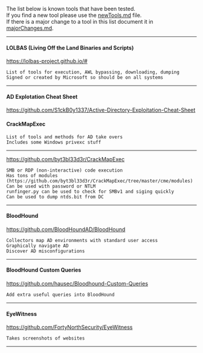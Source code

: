 
The list below is known tools that have been tested.  
If you find a new tool please use the [newTools.md](https://github.com/Matrix20085/toolList/blob/main/newTools.md) file.  
If there is a major change to a tool in this list document it in [majorChanges.md](https://github.com/Matrix20085/toolList/blob/main/majorChanges.md).  

    
---

#### LOLBAS (Living Off the Land Binaries and Scripts)
https://lolbas-project.github.io/#

    List of tools for execution, AWL bypassing, downloading, dumping
    Signed or created by Microsoft so should be on all systems
---
#### AD Explotation Cheat Sheet
https://github.com/S1ckB0y1337/Active-Directory-Exploitation-Cheat-Sheet
#### CrackMapExec
    List of tools and methods for AD take overs
    Includes some Windows privexc stuff
---
https://github.com/byt3bl33d3r/CrackMapExec

    SMB or RDP (non-interactive) code execution
    Has tons of modules (https://github.com/byt3bl33d3r/CrackMapExec/tree/master/cme/modules)
    Can be used with password or NTLM
    runfinger.py can be used to check for SMBv1 and siging quickly
    Can be used to dump ntds.bit from DC
---
#### BloodHound
https://github.com/BloodHoundAD/BloodHound

    Collectors map AD environments with standard user access
    Graphically navigate AD
    Discover AD misconfigurations
---
#### BloodHound Custom Queries
https://github.com/hausec/Bloodhound-Custom-Queries

    Add extra useful queries into BloodHound
---
#### EyeWitness
https://github.com/FortyNorthSecurity/EyeWitness

    Takes screenshots of websites
---
